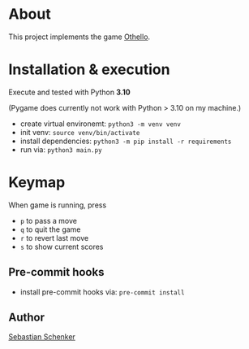# About

This project implements the game [Othello](https://en.wikipedia.org/wiki/Reversi).

# Installation & execution

Execute and tested with Python **3.10** 

(Pygame does currently not work with Python > 3.10 on my machine.)

- create virtual environemt: `python3 -m venv venv`
- init venv: `source venv/bin/activate`
- install dependencies: `python3 -m pip install -r requirements`
- run via: `python3 main.py`

# Keymap

When game is running, press

- `p` to pass a move
- `q` to quit the game
- `r` to revert last move
- `s` to show current scores



## Pre-commit hooks

- install pre-commit hooks via: `pre-commit install`


## Author

[Sebastian Schenker](https://www.github.com/asbestian)